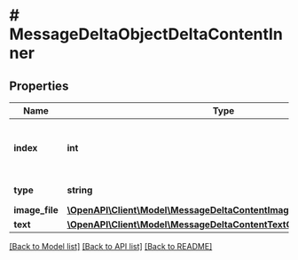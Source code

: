 # # MessageDeltaObjectDeltaContentInner

## Properties

Name | Type | Description | Notes
------------ | ------------- | ------------- | -------------
**index** | **int** | The index of the content part in the message. |
**type** | **string** | Always &#x60;image_file&#x60;. |
**image_file** | [**\OpenAPI\Client\Model\MessageDeltaContentImageFileObjectImageFile**](MessageDeltaContentImageFileObjectImageFile.md) |  | [optional]
**text** | [**\OpenAPI\Client\Model\MessageDeltaContentTextObjectText**](MessageDeltaContentTextObjectText.md) |  | [optional]

[[Back to Model list]](../../README.md#models) [[Back to API list]](../../README.md#endpoints) [[Back to README]](../../README.md)
